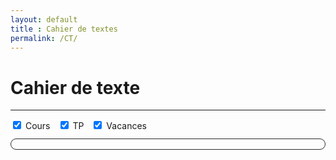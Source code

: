 ```yaml
---
layout: default
title : Cahier de textes
permalink: /CT/
---
```


# Cahier de texte

---



<!-- FullCalendar (CDN) -->
<!-- FullCalendar (core) -->
<link href="https://cdn.jsdelivr.net/npm/fullcalendar@6.1.11/index.global.min.css" rel="stylesheet">
<script src="https://cdn.jsdelivr.net/npm/fullcalendar@6.1.11/index.global.min.js"></script>

<!-- 🔌 Plugin Google Calendar -->
<script src="https://cdn.jsdelivr.net/npm/@fullcalendar/google-calendar@6.1.11/index.global.min.js"></script>

<div id="fc-toolbar" style="margin:0 0 12px;display:flex;gap:12px;flex-wrap:wrap;align-items:center">
  <label><input type="checkbox" data-cal="cours" checked> Cours</label>
  <label><input type="checkbox" data-cal="tp" checked> TP</label>
  <label><input type="checkbox" data-cal="vacances" checked> Vacances</label>
</div>
<div id="calendar" style="border:1px solid #2a2a2a;border-radius:12px;padding:8px"></div>

<script>
  const API_KEY = "TA_CLE_API";

  const calendars = {
    cours:    { googleCalendarId: "chimie.pcsi.faidherbe@gmail.com",                                  color: "#039BE5" },
    tp:       { googleCalendarId: "79e377f758a6d572bbbb60a46fcf4340cb9a6a74440a918ba26751f841129545@group.calendar.google.com", color: "#E53935" },
    vacances: { googleCalendarId: "2be541bbe76056169eef32cb5044ccd55fd02f9eab8d8e78e6107923f6c2b97a@group.calendar.google.com", color: "#F6BF26" },
  };

  // (facultatif) thème sombre forcé
  const root = document.documentElement;
  root.style.setProperty('--fc-border-color', '#2a2a2a');
  root.style.setProperty('--fc-page-bg-color', '#0f1115');
  root.style.setProperty('--fc-neutral-bg-color', '#151823');
  root.style.setProperty('--fc-text-color', '#e5e7eb');

  document.addEventListener('DOMContentLoaded', function() {
    const el = document.getElementById('calendar');

    const calendar = new FullCalendar.Calendar(el, {
      // 👉 déclare le plugin :
      plugins: [ FullCalendar.GoogleCalendar ],

      locale: 'fr',
      timeZone: 'Europe/Paris',
      firstDay: 1,
      initialView: 'dayGridMonth',
      headerToolbar: { left: 'prev,next today', center: 'title', right: 'dayGridMonth,timeGridWeek,listWeek' },
      height: 'auto',
      nowIndicator: true,

      googleCalendarApiKey: API_KEY,

      eventSources: Object.keys(calendars).map(key => ({
        id: key,
        googleCalendarId: calendars[key].googleCalendarId,
        color: calendars[key].color,
      })),

      // petit debug utile si souci persiste
      eventSourceFailure(error) {
        console.error('Calendar source failed:', error);
        alert('Erreur de chargement agenda (voir la console).');
      },
    });

    calendar.render();

    // Filtres
    document.querySelectorAll('#fc-toolbar input[type="checkbox"]').forEach(cb => {
      cb.addEventListener('change', () => {
        const key = cb.getAttribute('data-cal');
        const src = calendar.getEventSourceById(key);
        if (cb.checked && !src) {
          calendar.addEventSource({ id: key, googleCalendarId: calendars[key].googleCalendarId, color: calendars[key].color });
        } else if (!cb.checked && src) {
          src.remove();
        }
      });
    });
  });
</script>
